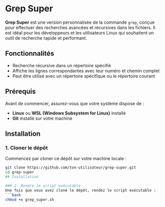 # Grep Super

**Grep Super** est une version personnalisée de la commande `grep`, conçue pour effectuer des recherches avancées et récursives dans les fichiers. Il est idéal pour les développeurs et les utilisateurs Linux qui souhaitent un outil de recherche rapide et performant.

## Fonctionnalités
- Recherche récursive dans un répertoire spécifié
- Affiche les lignes correspondantes avec leur numéro et chemin complet
- Peut être utilisé avec un répertoire spécifique ou le répertoire courant

## Prérequis

Avant de commencer, assurez-vous que votre système dispose de :
- **Linux** ou **WSL (Windows Subsystem for Linux)** installé
- **Git** installé sur votre machine

## Installation

### 1. Cloner le dépôt
Commencez par cloner ce dépôt sur votre machine locale :
```bash
git clone https://github.com/ton-utilisateur/grep-super.git
cd grep-super
## Installation

### 2. Rendre le script exécutable
Une fois que vous avez cloné le dépôt, rendez le script exécutable :
```bash
chmod +x grep_super.sh

